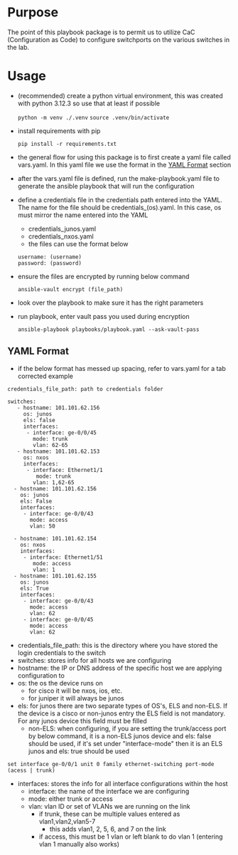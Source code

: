 

# Purpose

The point of this playbook package is to permit us to utilize CaC (Configuration as Code) to configure switchports on the various switches in the lab.

  

# Usage

- (recommended) create a python virtual environment, this was created with python 3.12.3 so use that at least if possible

	`python -m venv ./.venv`
	`source .venv/bin/activate`

- install requirements with pip 

	`pip install -r requirements.txt`

- the general flow for using this package is to first create a yaml file called vars.yaml. In this yaml file we use the format in the [YAML Format](#YAML%20Format) section
- after the vars.yaml file is defined, run the make-playbook.yaml file to generate the ansible playbook that will run the configuration 
- define a credentials file in the credentials path entered into the YAML. The name for the file should be credentials_(os).yaml. In this case, os must mirror the name entered into the YAML
	- credentials_junos.yaml
	- credentials_nxos.yaml
	- the files can use the format below 
	~~~
	username: (username)
	password: (password)
	~~~
- ensure the files are encrypted by running below command

	`ansible-vault encrypt (file_path)`
	
- look over the playbook to make sure it has the right parameters
- run playbook, enter vault pass you used during encryption

	`ansible-playbook playbooks/playbook.yaml --ask-vault-pass`
	
## YAML Format
- if the below format has messed up spacing, refer to vars.yaml for a tab corrected example

~~~
credentials_file_path: path to credentials folder

switches:
   - hostname: 101.101.62.156
     os: junos
     els: false
     interfaces: 
      - interface: ge-0/0/45
        mode: trunk
        vlan: 62-65
   - hostname: 101.101.62.153
     os: nxos
     interfaces: 
      - interface: Ethernet1/1
         mode: trunk
        vlan: 1,62-65
  - hostname: 101.101.62.156
    os: junos
    els: False
    interfaces: 
     - interface: ge-0/0/43
       mode: access
       vlan: 50

  - hostname: 101.101.62.154
    os: nxos
    interfaces: 
     - interface: Ethernet1/51
        mode: access
        vlan: 1
  - hostname: 101.101.62.155
    os: junos
    els: True
    interfaces: 
     - interface: ge-0/0/43
       mode: access
       vlan: 62
     - interface: ge-0/0/45
       mode: access
       vlan: 62

~~~

- credentials_file_path: this is the directory where you have stored the login credentials to the switch
- switches: stores info for all hosts we are configuring
- hostname: the IP or DNS address of the specific host we are applying configuration to 
- os: the os the device runs on 
	- for cisco it will be nxos, ios, etc. 
	- for juniper it will always be junos
- els: for junos there are two separate types of OS's, ELS and non-ELS. If the device is a cisco or non-junos entry the ELS field is not mandatory. For any junos device this field must be filled
	- non-ELS: when configuring, if you are setting the trunk/access port by below command, it is a non-ELS junos device and els: false should be used, if it's set under "interface-mode" then it is an ELS junos and els: true should be used
	
`set interface ge-0/0/1 unit 0 family ethernet-switching port-mode (acess | trunk)`

- interfaces: stores the info for all interface configurations within the host
	- interface: the name of the interface we are configuring
	- mode: either trunk or access
	- vlan: vlan ID or set of VLANs we are running on the link 
		- if trunk, these can be multiple values entered as vlan1,vlan2,vlan5-7
			- this adds vlan1, 2, 5, 6, and 7 on the link
		- if access, this must be 1 vlan or left blank to do vlan 1 (entering vlan 1 manually also works)

